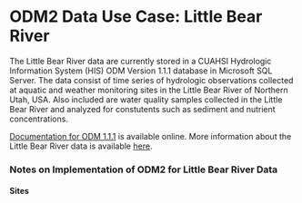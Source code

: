 ODM2 Data Use Case:  Little Bear River
======================================

The Little Bear River data are currently stored in a CUAHSI Hydrologic Information System (HIS) ODM Version 1.1.1 database in Microsoft SQL Server. The data consist of time series of hydrologic observations collected at aquatic and weather monitoring sites in the Little Bear River of Northern Utah, USA. Also included are water quality samples collected in the Little Bear River and analyzed for constutents such as sediment and nutrient concentrations.

[Documentation for ODM 1.1.1](http://hydroserver.codeplex.com/wikipage?title=Observations%20Data%20Model&referringTitle=Documentation) is available online. More information about the Little Bear River data is available [here](http://littlebearriver.usu.edu).


### Notes on Implementation of ODM2 for Little Bear River Data

#### Sites